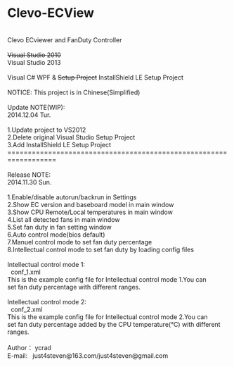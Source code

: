 Clevo-ECView
============
<br />
Clevo ECviewer and FanDuty Controller<br />
<br />
<del>Visual Studio 2010</del><br />
Visual Studio 2013<br />
<br />
Visual C# WPF &amp; <del>Setup Project</del> InstallShield LE Setup Project<br />
<br />
NOTICE: This project is in Chinese(Simplified)<br />
<br />
Update NOTE(WIP):<br />
2014.12.04 Tur.<br />
<br />
1.Update project to VS2012<br />
2.Delete original Visual Studio Setup Project<br />
3.Add InstallShield LE Setup Project<br />
==================================================================<br />
<br />
Release NOTE:<br />
2014.11.30 Sun.<br />
<br />
1.Enable/disable autorun/backrun in Settings<br />
2.Show EC version and baseboard model in main window<br />
3.Show CPU Remote/Local temperatures in main window<br />
4.List all detected fans in main window<br />
5.Set fan duty in fan setting window<br />
6.Auto control mode(bios default)<br />
7.Manuel control mode to set fan duty percentage<br />
8.Intellectual control mode to set fan duty by loading config files<br />
<br />
Intellectual control mode 1:<br />
<span style="white-space:pre">	</span>conf_1.xml<br />
This is the example config file for Intellectual control mode 1.You can<br />
set fan duty percentage with different ranges.<br />
<br />
Intellectual control mode 2:<br />
<span style="white-space:pre">	</span>conf_2.xml<br />
This is the example config file for Intellectual control mode 2.You can<br />
set fan duty percentage added by the CPU temperature(℃) with different<br />
ranges.<br />
<br />
Author： ycrad<br />
E-mail:<span style="white-space:pre">	</span>just4steven@163.com/just4steven@gmail.com